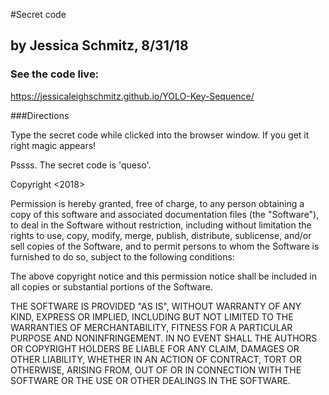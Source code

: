 #Secret code

## by Jessica Schmitz, 8/31/18

### See the code live:

https://jessicaleighschmitz.github.io/YOLO-Key-Sequence/

###Directions

Type the secret code while clicked into the browser window. If you get it right magic appears!

Pssss. The secret code is 'queso'.


Copyright <2018> <Jessics Schmitz>

Permission is hereby granted, free of charge, to any person obtaining a copy of this software and associated documentation files (the "Software"), to deal in the Software without restriction, including without limitation the rights to use, copy, modify, merge, publish, distribute, sublicense, and/or sell copies of the Software, and to permit persons to whom the Software is furnished to do so, subject to the following conditions:

The above copyright notice and this permission notice shall be included in all copies or substantial portions of the Software.

THE SOFTWARE IS PROVIDED "AS IS", WITHOUT WARRANTY OF ANY KIND, EXPRESS OR IMPLIED, INCLUDING BUT NOT LIMITED TO THE WARRANTIES OF MERCHANTABILITY, FITNESS FOR A PARTICULAR PURPOSE AND NONINFRINGEMENT. IN NO EVENT SHALL THE AUTHORS OR COPYRIGHT HOLDERS BE LIABLE FOR ANY CLAIM, DAMAGES OR OTHER LIABILITY, WHETHER IN AN ACTION OF CONTRACT, TORT OR OTHERWISE, ARISING FROM, OUT OF OR IN CONNECTION WITH THE SOFTWARE OR THE USE OR OTHER DEALINGS IN THE SOFTWARE.
